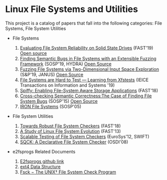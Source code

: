 # Linux File Systems and Utilities

This project is a catalog of papers that fall into the following categories: File Systems, File System Utilities
- File Systems
   1. [Evaluating File System Reliability on Solid State Drives](https://www.usenix.org/system/files/atc19-jaffer.pdf) (FAST'19) [Open source](https://github.com/uoftsystems/dm-inject)
   2. [Finding Semantic Bugs in File Systems with an Extensible Fuzzing Framework](https://taesoo.kim/pubs/2019/kim:hydra.pdf) (SOSP'19, HYDRA) [Open Source](https://github.com/sslab-gatech/hydra)
   3. [Fuzzing File Systems via Two-Dimensional Input Space Exploration](https://taesoo.kim/pubs/2019/xu:janus.pdf) (S&P'19, JANUS) [Open Source](https://github.com/sslab-gatech/janus)
   4. [File Systems are Hard to Test — Learning from Xfstests](https://www.jstage.jst.go.jp/article/transinf/E102.D/2/E102.D_2018EDP7006/_pdf/-char/en) (IEICE Transactions on Information and Systems '19)
   5. [Spiffy: Enabling File-System Aware Storage Applications](http://csng.cs.toronto.edu/publication_files/0000/0343/fast18-sun.pdf) (FAST'18)
   6. [Cross-checking Semantic Correctness:The Case of Finding File System Bugs](https://taesoo.kim/pubs/2015/min:juxta.pdf) (SOSP'15) [Open Source](https://github.com/sslab-gatech/juxta)
   7. [IRON File Systems](https://research.cs.wisc.edu/adsl/Publications/iron-sosp05.pdf) (SOSP'05)

- File System Utilities
   1. [Towards Robust File System Checkers](https://www.ece.iastate.edu/~mai/docs/papers/2018_FAST_rfsck.pdf) (FAST'18)
   2. [A Study of Linux File System Evolution](https://research.cs.wisc.edu/adsl/Publications/fsstudy-fast13.pdf) (FAST'13)
   3. [Scalable Testing of File System Checkers](https://people.eecs.berkeley.edu/~joao/swift_eurosys12.pdf) (EuroSys'12, SWIFT)
   4. [SQCK: A Declarative File System Checker](https://research.cs.wisc.edu/adsl/Publications/sqck-osdi08.pdf) (OSDI'08)

- e2fsprogs Related Documents
   1. [E2fsprogs github link](https://github.com/tytso/e2fsprogs)
   2. [ext4 Data Structure](https://www.kernel.org/doc/html/latest/filesystems/ext4/globals.html#super-block)
   3. [Fsck − The UNIX† File System Check Program](https://docs.freebsd.org/44doc/smm/03.fsck/paper.pdf)
